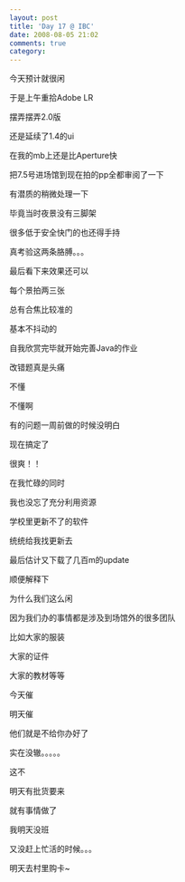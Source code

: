 ```yaml
---
layout: post
title: 'Day 17 @ IBC'
date: 2008-08-05 21:02
comments: true
category: 
---
```

    

今天预计就很闲

于是上午重拾Adobe LR

摆弄摆弄2.0版

还是延续了1.4的ui

在我的mb上还是比Aperture快

把7.5号进场馆到现在拍的pp全都审阅了一下

有潜质的稍微处理一下

毕竟当时夜景没有三脚架

很多低于安全快门的也还得手持

真考验这两条胳膊。。。

最后看下来效果还可以

每个景拍两三张

总有合焦比较准的

基本不抖动的

自我欣赏完毕就开始完善Java的作业

改错题真是头痛

不懂

不懂啊

有的问题一周前做的时候没明白

现在搞定了

很爽！！

在我忙碌的同时

我也没忘了充分利用资源

学校里更新不了的软件

统统给我找更新去

最后估计又下载了几百m的update

顺便解释下

为什么我们这么闲

因为我们办的事情都是涉及到场馆外的很多团队

比如大家的服装

大家的证件

大家的教材等等

今天催

明天催

他们就是不给你办好了

实在没辙。。。。。

这不

明天有批货要来

就有事情做了

我明天没班

又没赶上忙活的时候。。。

明天去村里购卡~
